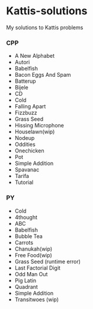 # Kattis-solutions
My solutions to Kattis problems

### CPP
- A New Alphabet
- Autori
- Babelfish
- Bacon Eggs And Spam
- Batterup
- Bijele
- CD
- Cold
- Falling Apart
- Fizzbuzz
- Grass Seed
- Hissing Microphone
- Houselawn(wip)
- Nodeup
- Oddities
- Onechicken
- Pot
- Simple Addition
- Spavanac
- Tarifa
- Tutorial

### PY
- Cold
- 4thought
- ABC
- Babelfish
- Bubble Tea
- Carrots
- Chanukah(wip)
- Free Food(wip)
- Grass Seed (runtime error)
- Last Factorial Digit
- Odd Man Out
- Pig Latin
- Quadrant
- Simple Addition
- Transitwoes (wip)